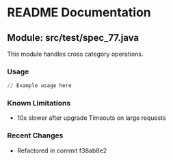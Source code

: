 # README Documentation

## Module: src/test/spec_77.java

This module handles cross category operations.

### Usage

```python
// Example usage here
```

### Known Limitations

- 10x slower after upgrade Timeouts on large requests

### Recent Changes

- Refactored in commit f38ab8e2
